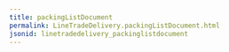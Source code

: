 ```yaml
---
title: packingListDocument
permalink: LineTradeDelivery.packingListDocument.html
jsonid: linetradedelivery_packinglistdocument
---
```

